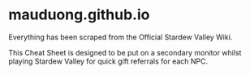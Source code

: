 # mauduong.github.io

Everything has been scraped from the Official Stardew Valley Wiki.

This Cheat Sheet is designed to be put on a secondary monitor whilst playing Stardew Valley for quick gift referrals for each NPC. 
